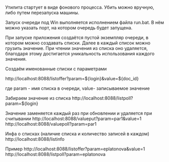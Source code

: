 Утилита стартует в виде фонового процесса. Убить можно вручную, либо путем перезапуска машины.

Запуск очереди под Win выполняется исполнением файла run.bat. В нём можно указать порт, на котором очередь будет запущена.

При запуске приложения создаётся пустой экземпляр очереди, в котором можно создавать списки. Далее в каждый список можно грузить значение. При чтении значения из списка оно удаляется, благодаря этому достигается уникальность использования каждого значения.



Создаём именованные списки с параметрами

http://localhost:8088/listoffer?param=${login}&value=${doc_id}   

где param - имя списка в очереди, value- записываемое значение


Забираем значение из списка
http://localhost:8088/listpoll?param=${login}



Значение заменяется каждый раз при обновлении и удаляется при считывании
http://localhost:8088/valueput?param=par1&value=1
http://localhost:8088/valuepoll?param=par1


Инфа о списках (наличие списка и количество записей в каждом)
http://localhost:8088/listinfo



Пример
http://localhost:8088/listoffer?param=eplatonova&value=1
http://localhost:8088/listpoll?param=eplatonova

